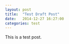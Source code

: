 ```yaml
---
layout: post
title:  "Test Draft Post"
date:   2014-12-27 16:27:00
categories: test
---
```


<!-- Test Draft Post -->

This is a test post.
